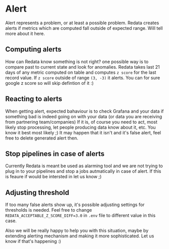 # Alert

Alert represents a problem, or at least a possible problem.
Redata creates alerts if metrics which are computed fall outside of expected range.
Will tell more about it here.


## Computing alerts

How can Redata know something is not right? one possible way is to compare past to current state and look for anomalies.
Redata takes last 21 days of any metric computed on table and computes `z score` for the last record value.
If `z score` outside of range `(3, -3)` it alerts. You can for sure google z score so will skip defintion of it :)

## Reacting to alerts

When getting alert, expected bahaviour is to check Grafana and your data if something bad is indeed going on with your data (or data you are receiving from partnering team/companies)
If it is, of course you need to act, most likely stop processing, let people producing data know about it, etc. You know it best most likely ;)
It may happen that it isn't and it's false alert, feel free to delete generated alert then.

## Stop pipelines in case of alerts

Currently Redata is meant be used as alarming tool and we are not trying to plug in to your pipelines and stop a jobs autmatically in case of alert.
If this is feaure if would be intersted in let us know ;)

## Adjusting threshold

If too many false alerts show up, it's possible adjusting settings for thresholds is needed.
Feel free to change `REDATA_ACCEPTABLE_Z_SCORE_DIFF=3.0` in `.env` file to different value in this case.

Also we will be really happy to help you with this situation, maybe by extending alerting mechanism and making it more sophisticated.
Let us know if that's happening :)
